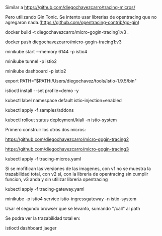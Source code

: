Similar a https://github.com/diegochavezcarro/tracing-micros/

Pero utilizando Gin Tonic. Se intento usar librerias de opentracing que no agregaron nada.(https://github.com/opentracing-contrib/go-gin)

docker build -t diegochavezcarro/micro-gogin-tracing1:v3 .

docker push diegochavezcarro/micro-gogin-tracing1:v3

minikube start --memory 6144 -p istio4

minikube tunnel -p istio2

minikube dashboard -p istio2

export PATH="$PATH:/Users/diegochavez/tools/istio-1.9.5/bin"

istioctl install --set profile=demo -y  

kubectl label namespace default istio-injection=enabled

kubectl apply -f samples/addons

kubectl rollout status deployment/kiali -n istio-system

Primero construir los otros dos micros:

https://github.com/diegochavezcarro/micro-gogin-tracing2

https://github.com/diegochavezcarro/micro-gogin-tracing3


kubectl apply -f tracing-micros.yaml

Si se mofifican las versiones de las imagenes, con v1 no se muestra la trazabilidad total, con v2 sí, con la libreria de opentracing sin cumplir funcion, v3 anda y sin utilizar libreria opentracing

kubectl apply -f tracing-gateway.yaml

minikube -p istio4 service istio-ingressgateway -n istio-system

Usar el segundo browser que se levanto, sumando "/call" al path

Se podra ver la trazabilidad total en:

istioctl dashboard jaeger